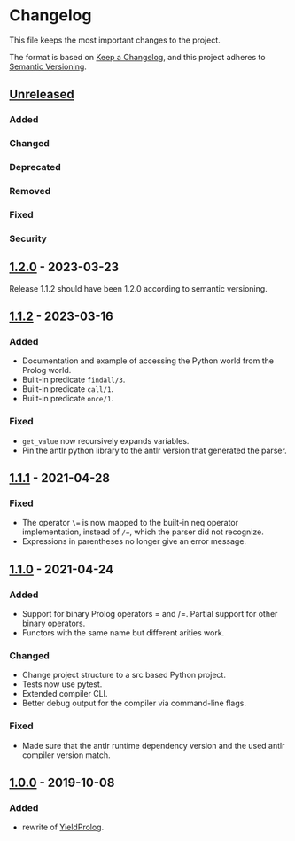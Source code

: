 # Changelog

This file keeps the most important changes to the project.

The format is based on [Keep a Changelog](https://keepachangelog.com/en/1.0.0/),
and this project adheres to [Semantic Versioning](https://semver.org/spec/v2.0.0.html).

## [Unreleased]

### Added
### Changed
### Deprecated
### Removed
### Fixed
### Security

## [1.2.0] - 2023-03-23

Release 1.1.2 should have been 1.2.0 according to semantic versioning.

## [1.1.2] - 2023-03-16

### Added

- Documentation and example of accessing the Python world from the Prolog world.
- Built-in predicate `findall/3`.
- Built-in predicate `call/1`.
- Built-in predicate `once/1`.

### Fixed

- `get_value` now recursively expands variables.
- Pin the antlr python library to the antlr version that generated the parser.

## [1.1.1] - 2021-04-28

### Fixed

- The operator `\=` is now mapped to the built-in neq operator implementation, instead of `/=`, which the parser did not recognize.
- Expressions in parentheses no longer give an error message.


## [1.1.0] - 2021-04-24

### Added

- Support for binary Prolog operators = and /=. Partial support for other binary operators.
- Functors with the same name but different arities work.

### Changed

- Change project structure to a src based Python project.
- Tests now use pytest.
- Extended compiler CLI.
- Better debug output for the compiler via command-line flags.

### Fixed

- Made sure that the antlr runtime dependency version and the used antlr compiler version match.

## [1.0.0] - 2019-10-08

### Added

- rewrite of [YieldProlog](http://yieldprolog.sourceforge.net/).

[Unreleased]: https://github.com/timhemel/yldprolog/compare/1.2.0...HEAD
[1.2.0]: https://github.com/timhemel/yldprolog/compare/1.1.2...1.2.0
[1.1.2]: https://github.com/timhemel/yldprolog/compare/1.1.1...1.1.2
[1.1.1]: https://github.com/timhemel/yldprolog/compare/1.1.0...1.1.1
[1.1.0]: https://github.com/timhemel/yldprolog/compare/1.0.0...1.1.0
[1.0.0]: https://github.com/timhemel/yldprolog/releases/tag/1.0.0
